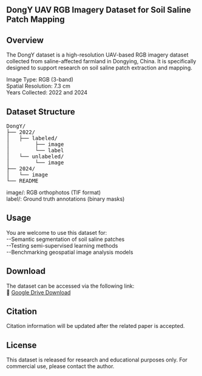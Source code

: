 ## DongY UAV RGB Imagery Dataset for Soil Saline Patch Mapping

## Overview
The DongY dataset is a high-resolution UAV-based RGB imagery dataset collected from saline-affected farmland in Dongying, China. It is specifically designed to support research on soil saline patch extraction and mapping.

Image Type: RGB (3-band)  
Spatial Resolution: 7.3 cm  
Years Collected: 2022 and 2024  


## Dataset Structure
<pre>DongY/
├── 2022/
│   ├── labeled/
│        ├── image
│        └── label
│   └── unlabeled/
│        └── image
├── 2024/
│   └── image
└── README</pre>

image/: RGB orthophotos (TIF format)  
label/: Ground truth annotations (binary masks)  


## Usage
You are welcome to use this dataset for:  
--Semantic segmentation of soil saline patches  
--Testing semi-supervised learning methods  
--Benchmarking geospatial image analysis models  


## Download
The dataset can be accessed via the following link:  
🔗 [Google Drive Download](https://drive.google.com/file/d/1VuLh9T4J-CfZZaHRBbggA9fxy1CO-agT/view?usp=sharing)  

  
## Citation
Citation information will be updated after the related paper is accepted.  


## License
This dataset is released for research and educational purposes only. For commercial use, please contact the author.


